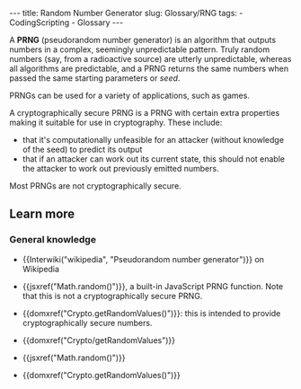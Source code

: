 --- title: Random Number Generator slug: Glossary/RNG tags: - CodingScripting - Glossary ---

A **PRNG** (pseudorandom number generator) is an algorithm that outputs numbers in a complex, seemingly unpredictable pattern. Truly random numbers (say, from a radioactive source) are utterly unpredictable, whereas all algorithms are predictable, and a PRNG returns the same numbers when passed the same starting parameters or *seed*.

PRNGs can be used for a variety of applications, such as games.

A cryptographically secure PRNG is a PRNG with certain extra properties making it suitable for use in cryptography. These include:

-   that it's computationally unfeasible for an attacker (without knowledge of the seed) to predict its output
-   that if an attacker can work out its current state, this should not enable the attacker to work out previously emitted numbers.

Most PRNGs are not cryptographically secure.

Learn more
----------

### General knowledge

-   {{Interwiki("wikipedia", "Pseudorandom number generator")}} on Wikipedia
-   {{jsxref("Math.random()")}}, a built-in JavaScript PRNG function. Note that this is not a cryptographically secure PRNG.
-   {{domxref("Crypto.getRandomValues()")}}: this is intended to provide cryptographically secure numbers.

-   {{domxref("Crypto/getRandomValues")}}
-   {{jsxref("Math.random()")}}
-   {{domxref("Crypto.getRandomValues()")}}
